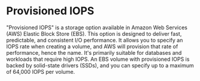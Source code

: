 # Provisioned IOPS

"Provisioned IOPS" is a storage option available in Amazon Web Services (AWS) Elastic Block Store (EBS). This option is designed to deliver fast, predictable, and consistent I/O performance. It allows you to specify an IOPS rate when creating a volume, and AWS will provision that rate of performance, hence the name. It's primarily suitable for databases and workloads that require high IOPS. An EBS volume with provisioned IOPS is backed by solid-state drivers (SSDs), and you can specify up to a maximum of 64,000 IOPS per volume.
